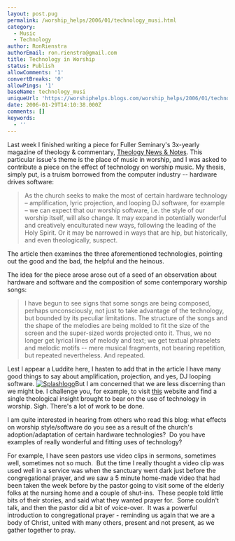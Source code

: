 ```yaml
---
layout: post.pug
permalink: /worship_helps/2006/01/technology_musi.html 
category:
  - Music
  - Technology
author: RonRienstra
authorEmail: ron.rienstra@gmail.com
title: Technology in Worship
status: Publish
allowComments: '1'
convertBreaks: '0'
allowPings: '1'
baseName: technology_musi
uniqueUrl: 'https://worshiphelps.blogs.com/worship_helps/2006/01/technology_musi.html '
date: 2006-01-29T14:10:38.000Z
comments: []
keywords:
  - ''
---
```

Last week I finished writing a piece for Fuller Seminary's 3x-yearly magazine of theology & commentary, [Theology News & Notes](http://www.fuller.edu/news/pubs/tnn/2005_fall/index.htm). This particular issue's theme is the place of music in worship, and I was asked to contribute a piece on the effect of technology on worship music. My thesis, simply put, is a truism borrowed from the computer industry -- hardware drives software:

> As the church seeks to make the most of certain hardware technology – amplification, lyric projection, and looping DJ software, for example – we can expect that our worship software, i.e. the style of our worship itself, will also change. It may expand in potentially wonderful and creatively enculturated new ways, following the leading of the Holy Spirit. Or it may be narrowed in ways that are hip, but historically, and even theologically, suspect.

The article then examines the three aforementioned technologies, pointing out the good and the bad, the helpful and the heinous.

The idea for the piece arose arose out of a seed of an observation about hardware and software and the composition of some contemporary worship songs:

> I have begun to see signs that some songs are being composed, perhaps unconsciously, not just to take advantage of the technology, but bounded by its peculiar limitations. The structure of the songs and the shape of the melodies are being molded to fit the size of the screen and the super-sized words projected onto it. Thus, we no longer get lyrical lines of melody and text; we get textual phraselets and melodic motifs -- mere musical fragments, not bearing repetition, but repeated nevertheless. And repeated.

Lest I appear a Luddite here, I hasten to add that in the article I have many good things to say about amplification, projection, and yes, DJ looping software. [![Splashlogo](https://worshiphelps.blogs.com/worship_helps/images/splashlogo.gif "Splashlogo")](http://worshiphelps.blogs.com/.shared/image.html?/photos/uncategorized/splashlogo.gif)But I am concerned that we are less discerning than we might be. I challenge you, for example, to visit [this](http://www.tfwm.com/) website and find a single theological insight brought to bear on the use of technology in worship. Sigh. There's a lot of work to be done.

I am quite interested in hearing from others who read this blog: what effects on worship style/software do you see as a result of the church's adoption/adaptation of certain hardware technologies?  Do you have examples of really wonderful and fitting uses of technology? 

For example, I have seen pastors use video clips in sermons, sometimes well, sometimes not so much.  But the time I really thought a video clip was used well in a service was when the sanctuary went dark just before the congregational prayer, and we saw a 5 minute home-made video that had been taken the week before by the pastor going to visit some of the elderly folks at the nursing home and a couple of shut-ins.  These people told little bits of their stories, and said what they wanted prayer for.  Some couldn't talk, and then the pastor did a bit of voice-over.  It was a powerful introduction to congregational prayer - reminding us again that we are a body of Christ, united with many others, present and not present, as we gather together to pray.
